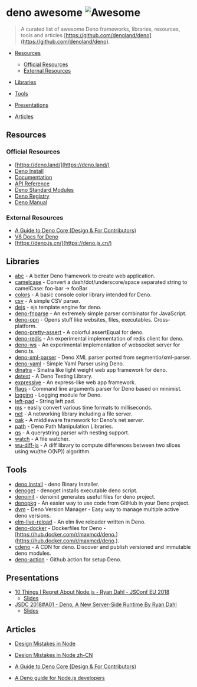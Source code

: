 # deno awesome ![Awesome](https://cdn.rawgit.com/sindresorhus/awesome/d7305f38d29fed78fa85652e3a63e154dd8e8829/media/badge.svg)

> A curated list of awesome Deno frameworks, libraries, resources, tools and articles [https://github.com/denoland/deno](https://github.com/denoland/deno).

- [Resources](#Resources)
  - [Official Resources](#official-resources)
  - [External Resources](#external-resources)

- [Libraries](#Libraries)

- [Tools](#Tools)

- [Presentations](#Presentations)

- [Articles](#Articles)

## Resources

### Official Resources

- [https://deno.land/](https://deno.land/)
- [Deno Install](https://github.com/denoland/deno_install)
- [Documentation](https://github.com/denoland/deno/blob/master/Docs.md)
- [API Reference](https://deno.land/typedoc/index.html)
- [Deno Standard Modules](https://github.com/denoland/deno_std)
- [Deno Registry](http://deno.land/x/)
- [Deno Manual](https://deno.land/manual.html)

### External Resources

- [A Guide to Deno Core (Design & For Contributors)](https://denolib.gitbook.io/guide)
- [V8 Docs for Deno](https://denolib.github.io/v8-docs)
- [https://deno.js.cn/](https://deno.js.cn/)

## Libraries

- [abc](https://github.com/zhmushan/abc) - A better Deno framework to create web application.
- [camelcase](https://github.com/denolib/camelcase) - Convert a dash/dot/underscore/space separated string to camelCase: foo-bar → fooBar
- [colors](https://github.com/denoland/deno_std/tree/master/colors) - A basic console color library intended for Deno.
- [csv](https://github.com/hashrock/deno-fnparse/blob/master/parsers/csv.ts) - A simple CSV parser.
- [dejs](https://github.com/syumai/dejs) - ejs template engine for deno.
- [deno-fnparse](https://github.com/hashrock/deno-fnparse) - An extremely simple parser combinator for JavaScript.
- [deno-opn](https://github.com/hashrock/deno-opn) - Opens stuff like websites, files, executables. Cross-platform.
- [deno-pretty-assert](https://github.com/bokuweb/deno-pretty-assert) - A colorful assertEqual for deno.
- [deno-redis](https://github.com/keroxp/deno-redis) - An experimental implementation of redis client for deno.
- [deno-ws](https://github.com/keroxp/deno-ws) - An experimental implementation of websocket server for deno.ts.
- [deno-xml-parser](https://github.com/nekobato/deno-xml-parser) - Deno XML parser ported from segmentio/xml-parser.
- [deno-yaml](https://github.com/muhibbudins/deno-yaml) - Simple Yaml Parser using Deno.
- [dinatra](https://github.com/syumai/dinatra) - Sinatra like light weight web app framework for deno.
- [detest](https://github.com/ncphillips/detest) - A Deno Testing Library.
- [expressive](https://github.com/jinjor/deno-playground/tree/master/expressive) - An express-like web app framework.
- [flags](https://github.com/denoland/deno_std/tree/master/flags) - Command line arguments parser for Deno based on minimist.
- [logging](https://github.com/denoland/deno_std/tree/master/logging) - Logging module for Deno.
- [left-pad](https://github.com/awesome-deno/left-pad) - String left pad.
- [ms](https://github.com/denolib/ms) - easily convert various time formats to milliseconds.
- [net](https://github.com/denoland/deno_std/tree/master/net) - A networking library including a file server.
- [oak](https://github.com/kitsonk/oak) - A middleware framework for Deno's net server.
- [path](https://github.com/denoland/deno_std/tree/master/path) - Deno Path Manipulation Libraries.
- [qs](https://github.com/denolib/qs) - A querystring parser with nesting support.
- [watch](https://github.com/jinjor/deno-playground/tree/master/watch) - A file watcher.
- [wu-diff-js](https://github.com/bokuweb/wu-diff-js) - A diff library to compute differences between two slices using wu(the O(NP)) algorithm.

## Tools

- [deno install](https://github.com/denoland/deno_install) - deno Binary Installer.
- [denoget](https://github.com/syumai/deno-libs/tree/master/denoget) - denoget installs executable deno script.
- [denoinit](https://github.com/syumai/deno-libs/tree/master/denoinit) - denoinit generates useful files for deno project.
- [denopkg](https://github.com/denopkg/denopkg.com) - An easier way to use code from GitHub in your Deno project.
- [dvm](https://github.com/justjavac/dvm) - Deno Version Manager - Easy way to manage multiple active deno versions.
- [elm-live-reload](https://github.com/jinjor/deno-playground/tree/master/elm-live-reload) - An elm live reloader written in Deno.
- [deno-docker](https://github.com/maxmcd/deno-docker) - Dockerfiles for Deno - [https://hub.docker.com/r/maxmcd/deno.](https://hub.docker.com/r/maxmcd/deno.).
- [cdeno](https://www.cdeno.org) - A CDN for deno. Discover and publish versioned and immutable deno modules.
- [deno-action](https://github.com/denolib/deno-action) - Github action for setup Deno.

## Presentations

- [10 Things I Regret About Node.js - Ryan Dahl - JSConf EU 2018](https://www.youtube.com/watch?v=M3BM9TB-8yA)
  - [Slides](http://tinyclouds.org/jsconf2018.pdf)
- [JSDC 2018#A01 - Deno, A New Server-Side Runtime By Ryan Dahl](https://www.youtube.com/watch?v=FlTG0UXRAkE)
  - [Slides](https://tinyclouds.org/deno_jsdc.pptx)

## Articles

- [Design Mistakes in Node](http://tinyclouds.org/jsconf2018.pdf)

- [Design Mistakes in Node zh-CN](https://zhuanlan.zhihu.com/p/37637923)

- [A Guide to Deno Core (Design & For Contributors)](https://denolib.gitbook.io/guide)

- [A Deno guide for Node.js developers](https://github.com/egoist/node-vs-deno)
